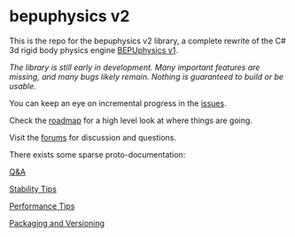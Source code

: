# bepuphysics v2

This is the repo for the bepuphysics v2 library, a complete rewrite of the C# 3d rigid body physics engine [BEPUphysics v1](https://github.com/bepu/bepuphysics1).

*The library is still early in development. Many important features are missing, and many bugs likely remain. Nothing is guaranteed to build or be usable.*

You can keep an eye on incremental progress in the [issues](../../issues). 

Check the [roadmap](Documentation/roadmap.md) for a high level look at where things are going.

Visit the [forums](https://forum.bepuentertainment.com) for discussion and questions.

There exists some sparse proto-documentation:

[Q&A](Documentation/QuestionsAndAnswers.md)

[Stability Tips](Documentation/StabilityTips.md)

[Performance Tips](Documentation/PerformanceTips.md)

[Packaging and Versioning](Documentation/PackagingAndVersioning.md)

